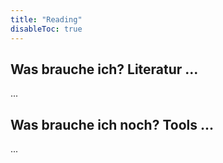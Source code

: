 ```yaml
---
title: "Reading"
disableToc: true
---
```


## Was brauche ich? Literatur ...

...

## Was brauche ich noch? Tools ...

...
